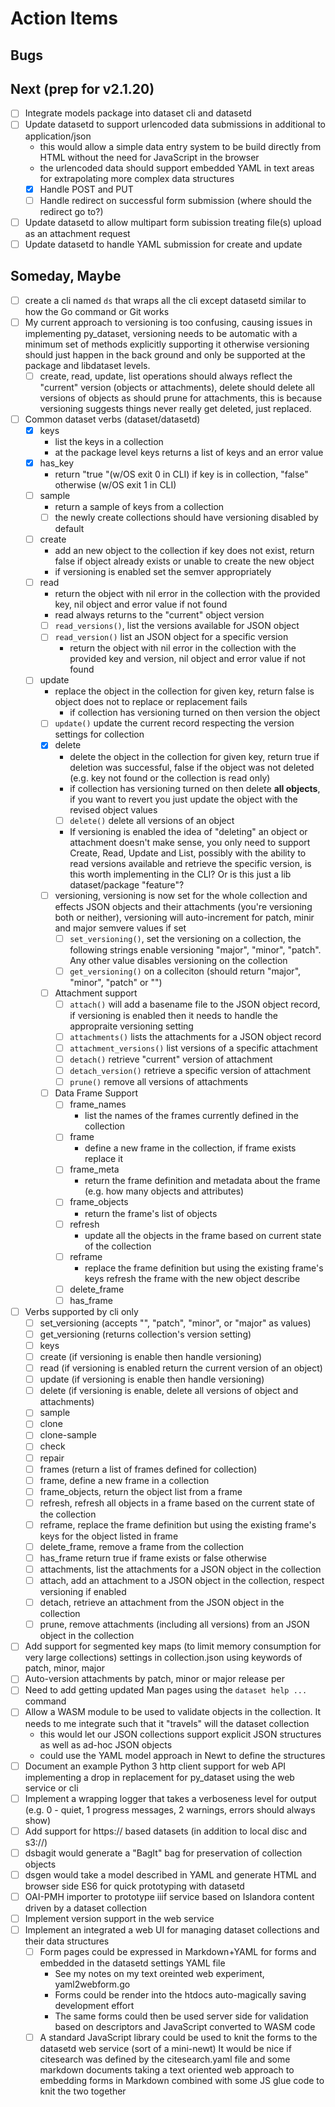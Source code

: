 
Action Items
============

Bugs
----

Next (prep for v2.1.20)
-----------------------

- [ ] Integrate models package into dataset cli and datasetd
- [ ] Update datasetd to support urlencoded data submissions in additional to application/json
    - this would allow a simple data entry system to be build directly from HTML without the need for JavaScript in the browser
    - the urlencoded data should support embedded YAML in text areas for extrapolating more complex data structures
    - [X] Handle POST and PUT 
    - [ ] Handle redirect on successful form submission (where should the redirect go to?)
- [ ] Update datasetd to allow multipart form subission treating file(s) upload as an attachment request
- [ ] Update datasetd to handle YAML submission for create and update

Someday, Maybe
--------------

- [ ] create a cli named `ds` that wraps all the cli except datasetd similar to how the Go command or Git works
- [ ] My current approach to versioning is too confusing, causing issues in implementing py_dataset, versioning needs to be automatic with a minimum set of methods explicitly supporting it otherwise versioning should just happen in the back ground and only be supported at the package and libdataset levels.
  - [ ] create, read, update, list operations should always reflect the "current" version (objects or attachments), delete should delete all versions of objects as should prune for attachments, this is because versioning suggests things never really get deleted, just replaced.
- [ ] Common dataset verbs (dataset/datasetd)
  - [X] keys
    - list the keys in a collection
    - at the package level keys returns a list of keys and an error value
  - [X] has_key
    - return "true "(w/OS exit 0 in CLI) if key is in collection,
      "false" otherwise (w/OS exit 1 in CLI)
  - [ ] sample
    - return a sample of keys from a collection
    - [ ] the newly create collections should have versioning disabled by default
  - [ ] create
    - add an new object to the collection if key does not exist,
      return false if object already exists or unable to create
      the new object
    - if versioning is enabled set the semver appropriately
  - [ ] read
    - return the object with nil error in the collection with the
      provided key, nil object and error value if not found
    - read always returns to the "current" object version
    - [ ] `read_versions()`, list the versions available for JSON object
    - [ ] `read_version()` list an JSON object for a specific version
      - return the object with nil error in the collection with the
        provided key and version, nil object and error value if not
        found
  - [ ] update
    - replace the object in the collection for given key, return false
      is object does not to replace or replacement fails
      - if collection has versioning turned on then version the object
    - [ ] `update()` update the current record respecting the version settings for collection
    - [X] delete
      - delete the object in the collection for given key, return true
        if deletion was successful, false if the object was not deleted
        (e.g. key not found or the collection is read only)
      - if collection has versioning turned on then delete **all objects**, if you want to revert you just update the object with the revised object values
      - [ ] `delete()` delete all versions of an object
      - If versioning is enabled the idea of "deleting" an object or attachment doesn't make sense, you only need to support Create, Read, Update and List, possibly with the ability to read versions available and retrieve the specific version, is this worth implementing in the CLI? Or is this just a lib dataset/package "feature"?
    - [ ] versioning, versioning is now set for the whole collection and effects JSON objects and their attachments (you're versioning both or neither), versioning will auto-increment for patch, minir and major semvere values if set
      - [ ] `set_versioning()`, set the versioning on a collection, the following strings enable
          versioning "major", "minor", "patch". Any other value disables
          versioning on the collection
      - [ ] `get_versioning()` on a colleciton (should return "major", "minor", "patch" or "")
    - [ ] Attachment support
      - [ ] `attach()` will add a basename file to the JSON object record, if versioning is enabled then it needs to handle the appropraite versioning setting
      - [ ] `attachments()` lists the attachments for a JSON object record
      - [ ] `attachment_versions()` list versions of a specific attachment
      - [ ] `detach()` retrieve "current" version of attachment
      - [ ] `detach_version()` retrieve a specific version of attachment
      - [ ] `prune()` remove all versions of attachments
    - [ ] Data Frame Support
      - [ ] frame_names
        - list the names of the frames currently defined in the collection
      - [ ] frame
        - define a new frame in the collection, if frame exists replace it
      - [ ] frame_meta
        - return the frame definition and metadata about the frame (e.g.  how many objects and attributes)
      - [ ] frame_objects
        - return the frame's list of objects
      - [ ] refresh
        - update all the objects in the frame based on current state of
          the collection
      - [ ] reframe
        - replace the frame definition but using the existing frame's keys
          refresh the frame with the new object describe
      - [ ] delete_frame
      - [ ] has_frame
- [ ] Verbs supported by cli only
  - [ ] set_versioning (accepts "", "patch", "minor", or "major" as values)
  - [ ] get_versioning (returns collection's version setting)
  - [ ] keys
  - [ ] create (if versioning is enable then handle versioning)
  - [ ] read (if versioning is enabled return the current version of an object)
  - [ ] update (if versioning is enable then handle versioning)
  - [ ] delete (if versioning is enable, delete all versions of object and attachments)
  - [ ] sample
  - [ ] clone
  - [ ] clone-sample
  - [ ] check
  - [ ] repair
  - [ ] frames (return a list of frames defined for collection)
  - [ ] frame, define a new frame in a collection
  - [ ] frame_objects, return the object list from a frame
  - [ ] refresh, refresh all objects in a frame based on the current state of the collection
  - [ ] reframe, replace the frame definition but using the existing frame's keys for the object listed in frame
  - [ ] delete_frame, remove a frame from the collection
  - [ ] has_frame return true if frame exists or false otherwise
  - [ ] attachments, list the attachments for a JSON object in the collection
  - [ ] attach, add an attachment to a JSON object in the collection, respect versioning if enabled
  - [ ] detach, retrieve an attachment from the JSON object in the collection
  - [ ] prune, remove attachments (including all versions) from an JSON object in the collection
- [ ] Add support for segmented key maps (to limit memory consumption for very large collections)
      settings in collection.json using keywords of patch, minor, major
- [ ] Auto-version attachments by patch, minor or major release per
- [ ] Need to add getting updated Man pages using the `dataset help ...` command
- [ ] Allow a WASM module to be used to validate objects in the collection. It needs to me integrate such that it "travels" will the dataset collection
  - this would let our JSON collections support explicit JSON structures as well as ad-hoc JSON objects
  - could use the YAML model approach in Newt to define the structures
- [ ] Document an example Python 3 http client support for web API implementing a drop in replacement for py_dataset using the web service or cli
- [ ] Implement a wrapping logger that takes a verboseness level for
      output (e.g. 0 - quiet, 1 progress messages, 2 warnings, errors
      should always show)
- [ ] Add support for https:// based datasets (in addition to local disc
      and s3://)
- [ ] dsbagit would generate a "BagIt" bag for preservation of collection
      objects
- [ ] dsgen would take a model described in YAML and generate HTML and browser side ES6 for quick prototyping with datasetd
- [ ] OAI-PMH importer to prototype iiif service based on Islandora
      content driven by a dataset collection
- [ ] Implement version support in the web service
- [ ] Implement an integrated a web UI for managing dataset collections and their data structures
  - [ ] Form pages could be expressed in Markdown+YAML for forms and embedded in the datasetd settings YAML file
    - See my notes on my text oreinted web experiment, yaml2webform.go
    - Forms could be render into the htdocs auto-magically saving development effort
    - The same forms could then be used server side for validation based on descriptors and JavaScript converted to WASM code
  - [ ] A standard JavaScript library could be used to knit the forms to the datasetd web service (sort of a mini-newt)
It would be nice if citesearch was defined by the citesearch.yaml file and some markdown documents taking a text oriented web approach to embedding forms in Markdown combined with some JS glue code to knit the two together

